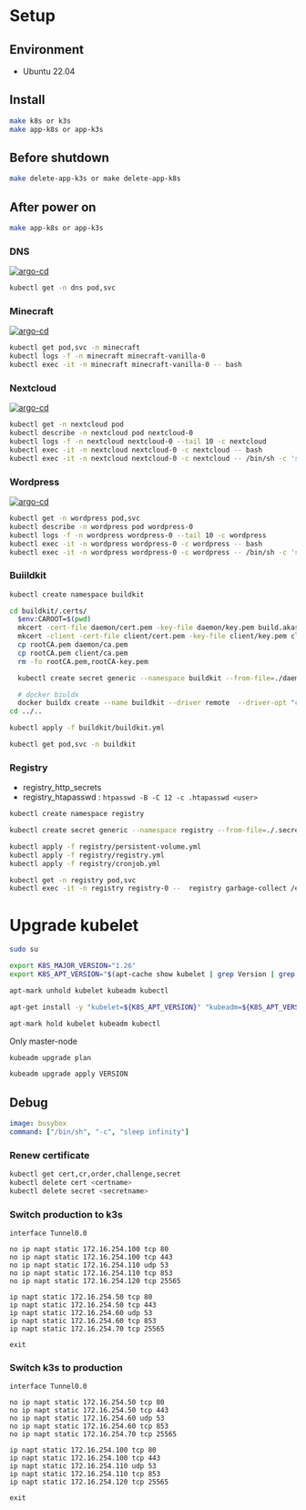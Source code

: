 # Setup
## Environment
- Ubuntu 22.04

## Install

```bash
make k8s or k3s
make app-k8s or app-k3s
```

## Before shutdown

```bash
make delete-app-k3s or make delete-app-k8s
```

## After power on

```bash
make app-k8s or app-k3s
```

### DNS

[![argo-cd](https://argocd.akashisn.info/api/badge?name=dns&revision=true)](https://argocd.akashisn.info/applications/argo-cd/dns)

```bash
kubectl get -n dns pod,svc
```

### Minecraft

[![argo-cd](https://argocd.akashisn.info/api/badge?name=minecraft&revision=true)](https://argocd.akashisn.info/applications/argo-cd/minecraft)

```bash
kubectl get pod,svc -n minecraft
kubectl logs -f -n minecraft minecraft-vanilla-0
kubectl exec -it -n minecraft minecraft-vanilla-0 -- bash
```

### Nextcloud

[![argo-cd](https://argocd.akashisn.info/api/badge?name=nextcloud&revision=true)](https://argocd.akashisn.info/applications/argo-cd/nextcloud)

```bash
kubectl get -n nextcloud pod
kubectl describe -n nextcloud pod nextcloud-0
kubectl logs -f -n nextcloud nextcloud-0 --tail 10 -c nextcloud
kubectl exec -it -n nextcloud nextcloud-0 -c nextcloud -- bash
kubectl exec -it -n nextcloud nextcloud-0 -c nextcloud -- /bin/sh -c 'su www-data --shel=/bin/sh --command="/usr/local/bin/php occ <command>"'
```

### Wordpress

[![argo-cd](https://argocd.akashisn.info/api/badge?name=wordpress&revision=true)](https://argocd.akashisn.info/applications/argo-cd/wordpress)

```bash
kubectl get -n wordpress pod,svc
kubectl describe -n wordpress pod wordpress-0
kubectl logs -f -n wordpress wordpress-0 --tail 10 -c wordpress
kubectl exec -it -n wordpress wordpress-0 -c wordpress -- bash
kubectl exec -it -n wordpress wordpress-0 -c wordpress -- /bin/sh -c 'su www-data --shel=/bin/sh --command="wp <command>"'
```

### Buiildkit

```bash
kubectl create namespace buildkit

cd buildkit/.certs/
  $env:CAROOT=$(pwd)
  mkcert -cert-file daemon/cert.pem -key-file daemon/key.pem build.akashisn.info
  mkcert -client -cert-file client/cert.pem -key-file client/key.pem client
  cp rootCA.pem daemon/ca.pem
  cp rootCA.pem client/ca.pem
  rm -fo rootCA.pem,rootCA-key.pem

  kubectl create secret generic --namespace buildkit --from-file=./daemon buildkit-daemon-certs

  # docker biuldx
  docker buildx create --name buildkit --driver remote  --driver-opt "cacert=$(pwd)/client/ca.pem,cert=$(pwd)/client/cert.pem,key=$(pwd)/client/key.pem,servername=build.akashisn.info" tcp://build.akashisn.info:2376 --use
cd ../..

kubectl apply -f buildkit/buildkit.yml

kubectl get pod,svc -n buildkit
```

### Registry

- registry_http_secrets
- registry_htapasswd : `htpasswd -B -C 12 -c .htapasswd <user>`

```bash
kubectl create namespace registry

kubectl create secret generic --namespace registry --from-file=./.secrets/registry_http_secrets --from-file=./.secrets/registry_htapasswd registry-secrets

kubectl apply -f registry/persistent-volume.yml
kubectl apply -f registry/registry.yml
kubectl apply -f registry/cronjob.yml

kubectl get -n registry pod,svc
kubectl exec -it -n registry registry-0 --  registry garbage-collect /etc/docker/registry/config.yml
```

# Upgrade kubelet

```bash
sudo su

export K8S_MAJOR_VERSION="1.26"
export K8S_APT_VERSION="$(apt-cache show kubelet | grep Version | grep ${K8S_MAJOR_VERSION} | head -n 1 | cut -d ' ' -f 2)"

apt-mark unhold kubelet kubeadm kubectl

apt-get install -y "kubelet=${K8S_APT_VERSION}" "kubeadm=${K8S_APT_VERSION}" "kubectl=${K8S_APT_VERSION}"

apt-mark hold kubelet kubeadm kubectl

```

Only master-node
```bash
kubeadm upgrade plan

kubeadm upgrade apply VERSION
```

## Debug

```yml
image: busybox
command: ["/bin/sh", "-c", "sleep infinity"]
```

### Renew certificate

```bash
kubectl get cert,cr,order,challenge,secret
kubectl delete cert <certname>
kubectl delete secret <secretname>
```


### Switch production to k3s

```
interface Tunnel0.0

no ip napt static 172.16.254.100 tcp 80
no ip napt static 172.16.254.100 tcp 443
no ip napt static 172.16.254.110 udp 53
no ip napt static 172.16.254.110 tcp 853
no ip napt static 172.16.254.120 tcp 25565

ip napt static 172.16.254.50 tcp 80
ip napt static 172.16.254.50 tcp 443
ip napt static 172.16.254.60 udp 53
ip napt static 172.16.254.60 tcp 853
ip napt static 172.16.254.70 tcp 25565

exit
```

### Switch k3s to production

```
interface Tunnel0.0

no ip napt static 172.16.254.50 tcp 80
no ip napt static 172.16.254.50 tcp 443
no ip napt static 172.16.254.60 udp 53
no ip napt static 172.16.254.60 tcp 853
no ip napt static 172.16.254.70 tcp 25565

ip napt static 172.16.254.100 tcp 80
ip napt static 172.16.254.100 tcp 443
ip napt static 172.16.254.110 udp 53
ip napt static 172.16.254.110 tcp 853
ip napt static 172.16.254.120 tcp 25565

exit
```